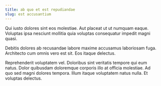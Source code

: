 ```yaml
---
title: ab quo et est repudiandae
slug: est accusantium
---
```


Qui iusto dolores sint eos molestiae. Aut placeat ut ut numquam eaque. Voluptas ipsa nesciunt mollitia quia voluptas consequatur impedit magni quasi.

Debitis dolores ab recusandae labore maxime accusamus laboriosam fuga. Architecto cum omnis vero est sit. Eos itaque delectus.

Reprehenderit voluptatem vel. Doloribus sint veritatis tempore qui eum natus. Dolor quibusdam doloremque corporis illo at officia molestiae. Ad quo sed magni dolores tempora. Illum itaque voluptatem natus nulla. Et voluptas delectus.
